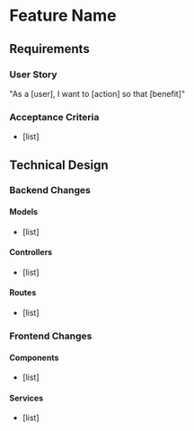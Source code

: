 # Feature Name

## Requirements
### User Story
"As a [user], I want to [action] so that [benefit]"

### Acceptance Criteria
- [list]

## Technical Design

### Backend Changes
#### Models
- [list]

#### Controllers  
- [list]

#### Routes
- [list]

### Frontend Changes
#### Components
- [list]

#### Services
- [list]